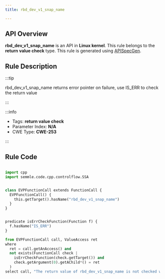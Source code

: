 ```yaml
---
title: rbd_dev_v1_snap_name

---
```



## API Overview
**rbd_dev_v1_snap_name** is an API in **Linux kernel**. This rule belongs to the **return value check** type. This rule is generated using [APISpecGen](../../tools/APISpecGen).
## Rule Description

:::tip

rbd_dev_v1_snap_name returns error pointer on failure, use IS_ERR to check the return value

:::

:::info

- Tags: **return value check**
- Parameter Index: **N/A**
- CWE Type: **CWE-253**

:::

## Rule Code
```python

import cpp
import semmle.code.cpp.controlflow.SSA


class EVPFunctionCall extends FunctionCall {
  EVPFunctionCall() {
    this.getTarget().hasName("rbd_dev_v1_snap_name")
  }
}


predicate isErrCheckFunction(Function f) {
  f.hasName("IS_ERR") 
}

from EVPFunctionCall call, ValueAccess ret
where
  ret = call.getAnAccess() and
  not exists(FunctionCall check |
    isErrCheckFunction(check.getTarget()) and
    check.getArgument(0).getAChild*() = ret
  )
select call, "The return value of rbd_dev_v1_snap_name is not checked with IS_ERR."
    
```